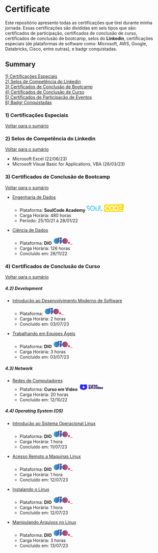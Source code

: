# Certificate

Este repositório apresento todas as certificações que tirei durante minha jornada. Essas certificações são divididas em seis tipos que são: certificados de participação, certificados de conclusão de curso, certificados de conclusão de bootcamp, selos do **Linkedin**, certificações especiais (de plataformas de software como: Microsoft, AWS, Google, Databricks, Cisco, entre outras), e badgr conquistadas.

<a name="topico0"><h2>Summary</h2></a>
[1) Certificações Especiais](#topico1)   
[2) Selos de Competência do Linkedin](#topico2)   
[3) Certificados de Conclusão de Bootcamp](#topico3)   
[4) Certificados de Conclusão de Curso](#topico4)   
[5) Certificados de Participação de Eventos](#topico5)   
[6) Badgr Conquistadas](#topico6)


<a name="topico1"><h3>1) Certificações Especiais</h3></a>
[Voltar para o sumário](#topico0) 


<a name="topico2"><h3>2) Selos de Competência do Linkedin</h3></a>
[Voltar para o sumário](#topico0)

- Microsoft Excel (22/06/23)
- Microsoft Visual Basic for Applications, VBA (26/03/23)

<a name="topico3"><h3>3) Certificados de Conclusão de Bootcamp</h3></a>
[Voltar para o sumário](#topico0)

- [Engenharia de Dados](../cert_ti/03-conclu/data/(22-01-28)%20Cert%20Eng%20Dados%20PH%20SCA.png)
  - Plataforma: **SoulCode Academy**   <img src="../0-aux/logos/plataforma/soulcode_academy.png" alt="soulcode_academy" width="auto" height="25">
  - Carga Horária: 480 horas
  - Período: 25/10/21 à 28/01/22

- [Ciência de Dados](../cert_ti/03-conclu/data/(22-11-26)%20Cert%20Geração%20Tech%20Unimed-BH%20-%20Ciência%20de%20Dados%20PH%20DIO.pdf)
  - Plataforma: **DIO**   <img src="../0-aux/logos/plataforma/dio.jpeg" alt="dio" width="auto" height="25">
  - Carga Horária: 126 horas
  - Concluído em: 26/11/22

<a name="topico4"><h3>4) Certificados de Conclusão de Curso</h3></a>
[Voltar para o sumário](#topico0)

##### 4.2) Development
- [Introdução ao Desenvolvimento Moderno de Software](../cert_ti/04-event/development/(23-07-03)%20...Desenvolvimento%20Moderno%20de%20Software%20PH%20DIO.pdf)
  - Plataforma: <img src="../0-aux/logos/plataforma/dio.jpeg" alt="dio" width="auto" height="25">
  - Carga Horária: 2 horas
  - Concluído em: 03/07/23

- [Trabalhando em Equipes Ágeis](../cert_ti/04-event/development/(23-07-03)%20Trabalhando%20em%20Equipes%20Ágeis%20PH%20DIO.pdf)
  - Plataforma: **DIO**   <img src="../0-aux/logos/plataforma/dio.jpeg" alt="dio" width="auto" height="25">
  - Carga Horária: 3 horas
  - Concluído em: 03/07/23

##### 4.3) Network
- [Redes de Computadores](../cert_ti/04-event/network/(22-10-12)%20Cert%20Network%20PH%20CEV.pdf)
  - Plataforma: **Curso em Video** <img src="../0-aux/logos/plataforma/curso_em_video.png" alt="dio" width="auto" height="25">
  - Carga Horária: 20 horas
  - Concluído em: 12/10/22

##### 4.4) Operating System (OS)
- [Introdução ao Sistema Operacional Linux](../cert_ti/04-event/os/linux/(23-07-11)%20Introdução%20ao%20Sistema%20Operacional%20Linux%20PH%20DIO.pdf)
  - Plataforma: **DIO**   <img src="../0-aux/logos/plataforma/dio.jpeg" alt="dio" width="auto" height="25">
  - Carga Horária: 1 hora
  - Concluído em: 11/07/23

- [Acesso Remoto a Maquinas Linux](../cert_ti/04-event/os/linux/(23-07-12)%20Acesso%20Remoto%20a%20Maquinas%20Linux%20PH%20DIO.pdf)
  - Plataforma: **DIO**   <img src="../0-aux/logos/plataforma/dio.jpeg" alt="dio" width="auto" height="25">
  - Carga Horária: 1 hora
  - Concluído em: 12/07/23

- [Instalando o Linux](../cert_ti/04-event/os/linux/(23-07-12)%20Instalando%20o%20Linux%20PH%20DIO.pdf)
  - Plataforma: **DIO**   <img src="../0-aux/logos/plataforma/dio.jpeg" alt="dio" width="auto" height="25">
  - Carga Horária: 1 hora
  - Concluído em: 12/07/23

- [Manipulando Arquivos no Linux](../cert_ti/04-event/os/linux/(23-07-13)%20Manipulando%20Arquivos%20no%20Linux%20PH%20DIO.pdf)
  - Plataforma: **DIO**   <img src="../0-aux/logos/plataforma/dio.jpeg" alt="dio" width="auto" height="25">
  - Carga Horária: 3 horas
  - Concluído em: 13/07/23




